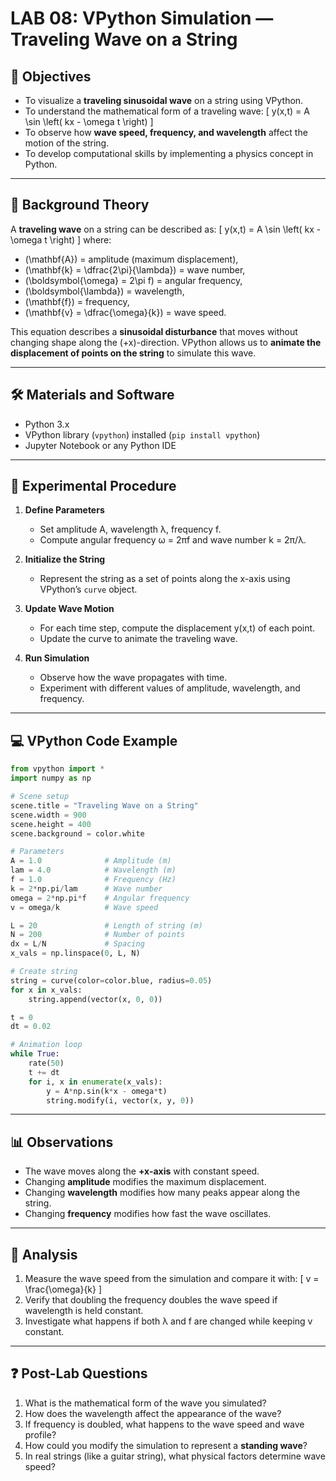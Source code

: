 # LAB 08: VPython Simulation — Traveling Wave on a String  


## 🎯 Objectives
- To visualize a **traveling sinusoidal wave** on a string using VPython.  
- To understand the mathematical form of a traveling wave:
  \[
  y(x,t) = A \sin \left( kx - \omega t \right)
  \]
- To observe how **wave speed, frequency, and wavelength** affect the motion of the string.  
- To develop computational skills by implementing a physics concept in Python.  

---

## 📖 Background Theory

A **traveling wave** on a string can be described as:
\[
y(x,t) = A \sin \left( kx - \omega t \right)
\]
where:  

- \(\mathbf{A}\) = amplitude (maximum displacement),  
- \(\mathbf{k} = \dfrac{2\pi}{\lambda}\) = wave number,  
- \(\boldsymbol{\omega} = 2\pi f\) = angular frequency,  
- \(\boldsymbol{\lambda}\) = wavelength,  
- \(\mathbf{f}\) = frequency,  
- \(\mathbf{v} = \dfrac{\omega}{k}\) = wave speed.  

This equation describes a **sinusoidal disturbance** that moves without changing shape along the \(+x\)-direction. VPython allows us to **animate the displacement of points on the string** to simulate this wave.  

---

## 🛠 Materials and Software
- Python 3.x  
- VPython library (`vpython`) installed (`pip install vpython`)  
- Jupyter Notebook or any Python IDE  

---

## 🧪 Experimental Procedure

1. **Define Parameters**  
   - Set amplitude A, wavelength λ, frequency f.  
   - Compute angular frequency ω = 2πf and wave number k = 2π/λ.  

2. **Initialize the String**  
   - Represent the string as a set of points along the x-axis using VPython’s `curve` object.  

3. **Update Wave Motion**  
   - For each time step, compute the displacement y(x,t) of each point.  
   - Update the curve to animate the traveling wave.  

4. **Run Simulation**  
   - Observe how the wave propagates with time.  
   - Experiment with different values of amplitude, wavelength, and frequency.  

---

## 💻 VPython Code Example

```python
from vpython import *
import numpy as np

# Scene setup
scene.title = "Traveling Wave on a String"
scene.width = 900
scene.height = 400
scene.background = color.white

# Parameters
A = 1.0              # Amplitude (m)
lam = 4.0            # Wavelength (m)
f = 1.0              # Frequency (Hz)
k = 2*np.pi/lam      # Wave number
omega = 2*np.pi*f    # Angular frequency
v = omega/k          # Wave speed

L = 20               # Length of string (m)
N = 200              # Number of points
dx = L/N             # Spacing
x_vals = np.linspace(0, L, N)

# Create string
string = curve(color=color.blue, radius=0.05)
for x in x_vals:
    string.append(vector(x, 0, 0))

t = 0
dt = 0.02

# Animation loop
while True:
    rate(50)
    t += dt
    for i, x in enumerate(x_vals):
        y = A*np.sin(k*x - omega*t)
        string.modify(i, vector(x, y, 0))
```

---

## 📊 Observations
- The wave moves along the **+x-axis** with constant speed.  
- Changing **amplitude** modifies the maximum displacement.  
- Changing **wavelength** modifies how many peaks appear along the string.  
- Changing **frequency** modifies how fast the wave oscillates.  

---

## 📝 Analysis
1. Measure the wave speed from the simulation and compare it with:
   \[ v = \frac{\omega}{k} \]
2. Verify that doubling the frequency doubles the wave speed if wavelength is held constant.  
3. Investigate what happens if both λ and f are changed while keeping v constant.  

---

## ❓ Post-Lab Questions
1. What is the mathematical form of the wave you simulated?  
2. How does the wavelength affect the appearance of the wave?  
3. If frequency is doubled, what happens to the wave speed and wave profile?  
4. How could you modify the simulation to represent a **standing wave**?  
5. In real strings (like a guitar string), what physical factors determine wave speed?  

